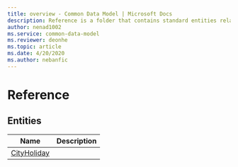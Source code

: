 ```yaml
---
title: overview - Common Data Model | Microsoft Docs
description: Reference is a folder that contains standard entities related to the Common Data Model.
author: nenad1002
ms.service: common-data-model
ms.reviewer: deonhe
ms.topic: article
ms.date: 4/20/2020
ms.author: nebanfic
---
```


# Reference


## Entities

|Name|Description|
|---|---|
|[CityHoliday](CityHoliday.md)||
